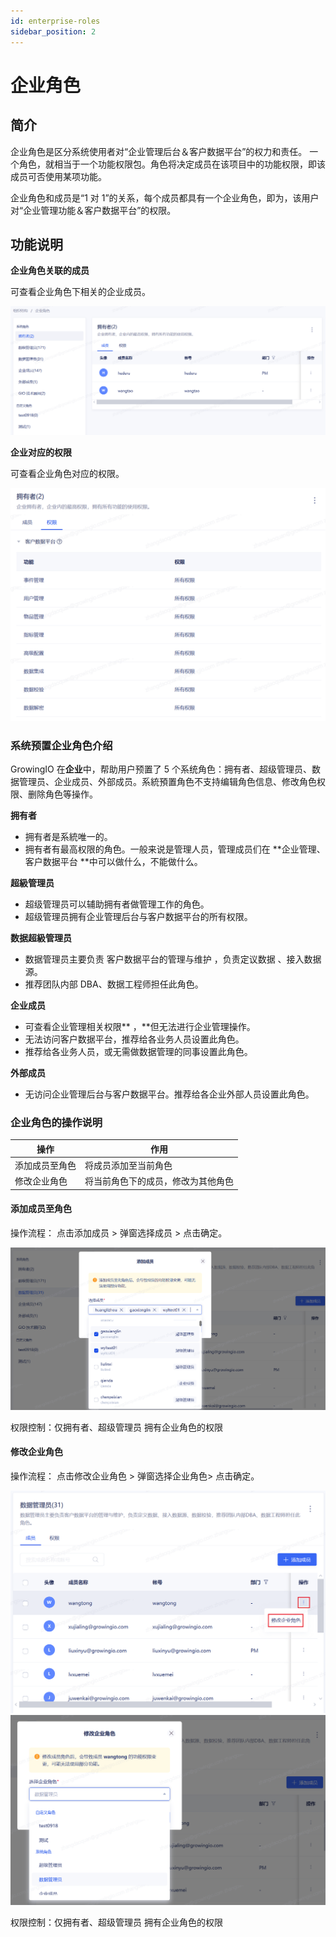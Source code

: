 ```yaml
---
id: enterprise-roles
sidebar_position: 2
---
```


# 企业角色

## 简介

企业角色是区分系统使用者对“企业管理后台＆客户数据平台”的权力和责任。
一个角色，就相当于一个功能权限包。角色将决定成员在该项目中的功能权限，即该成员可否使用某项功能。

企业角色和成员是“1 对 1”的关系，每个成员都具有一个企业角色，即为，该用户对“企业管理功能＆客户数据平台”的权限。

## 功能说明

**企业角色关联的成员**

可查看企业角色下相关的企业成员。

![查看企业角色下相关的企业成员](/img/573900e40166b092a93ff99b2e0841d981a8539dd74622528a95369cdca91951_pic_1641461428050_2022-01-06.png)

**企业对应的权限**

可查看企业角色对应的权限。

![查看企业角色对应的权限](/img/be4b09649f8c26e186672a2b27eb0e1a22a2b415699d89386e9bab43829899bd_pic_1641461469885_2022-01-06.png)

### 系统预置企业角色介绍

GrowingIO 在**企业**中，帮助用户预置了 5 个系统角色：拥有者、超级管理员、数据管理员、企业成员、外部成员。系統預置角色不支持编辑角色信息、修改角色权限、删除角色等操作。

**拥有者**

- 拥有者是系統唯一的。
- 拥有者有最高权限的角色。一般来说是管理人员，管理成员们在 **企业管理、客户数据平台 **中可以做什么，不能做什么。

**超級管理员**

- 超级管理员可以辅助拥有者做管理工作的角色。
- 超级管理员拥有企业管理后台与客户数据平台的所有权限。

**数据超級管理员**

- 数据管理员主要负责 客户数据平台的管理与维护 ，负责定议数据 、接入数据源。
- 推荐团队内部 DBA、数据工程师担任此角色。

**企业成员**

- 可查看企业管理相关权限** ，**但无法进行企业管理操作。
- 无法访问客户数据平台，推荐给各业务人员设置此角色。
- 推荐给各业务人员，或无需做数据管理的同事设置此角色。

**外部成员**

- 无访问企业管理后台与客户数据平台。推荐给各企业外部人员设置此角色。

### 企业角色的操作说明

| 操作           | 作用                               |
| -------------- | ---------------------------------- |
| 添加成员至角色 | 将成员添加至当前角色               |
| 修改企业角色   | 将当前角色下的成员，修改为其他角色 |

#### 添加成员至角色

操作流程： 点击添加成员 > 弹窗选择成员 > 点击确定。

![添加成员至角色](/img/78738d5a8e94e1b31dee99729ed253dfc0909cf2da6cad648e07e16b4c346b26_pic_1641461513514_2022-01-06.png)

权限控制：仅拥有者、超级管理员 拥有企业角色的权限

#### 修改企业角色

操作流程： 点击修改企业角色 > 弹窗选择企业角色> 点击确定。

![修改企业角色](/img/addd189dd36bb55462bef4fd4384e2a532e272b2a0d7c5bba429caf62c22c75c_pic_1641461551280_2022-01-06.png)  
​
![选择企业角色](/img/c4e8a42d997e8acb2f9a9f5607eeba8bed3f4a297ee0f31658a0e410ec453614_pic_1641461581701_2022-01-06.png)

权限控制：仅拥有者、超级管理员 拥有企业角色的权限
